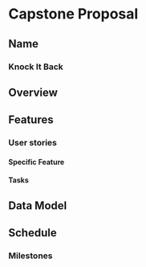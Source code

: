 # Capstone Proposal

## Name
### Knock It Back

## Overview

## Features
### User stories
#### Specific Feature
#### Tasks

## Data Model

## Schedule
### Milestones
